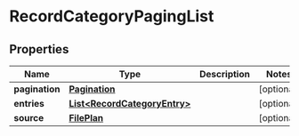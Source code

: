
# RecordCategoryPagingList

## Properties
Name | Type | Description | Notes
------------ | ------------- | ------------- | -------------
**pagination** | [**Pagination**](Pagination.md) |  |  [optional]
**entries** | [**List&lt;RecordCategoryEntry&gt;**](RecordCategoryEntry.md) |  |  [optional]
**source** | [**FilePlan**](FilePlan.md) |  |  [optional]



